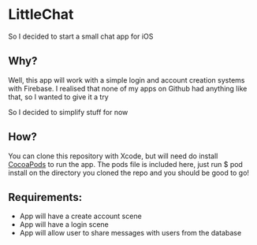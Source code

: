 #  LittleChat

So I decided to start a small chat app for iOS

Why?
--

Well, this app will work with a simple login and account creation systems with Firebase. I realised that none of my apps on Github had anything like that, so I wanted to give it a try

So I decided to simplify stuff for now

How?
--

You can clone this repository with Xcode, but will need do install [CocoaPods](https://cocoapods.org) to run the app.
The pods file is included here, just run $ pod install on the directory you cloned the repo and you should be good to go!

Requirements:
--

- App will have a create account scene
- App will have a login scene
- App will allow user to share messages with users from the database

